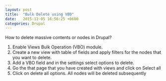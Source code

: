```yaml
---
layout: post
title:  "Bulk Delete using VBO"
date:   2015-12-05 16:56:25 +0600
categories: Drupal
---
```


<p>How to delete massive contents or nodes in Drupal?</p>
<ol>
<li>Enable Views Bulk Operation (VBO) module.</li>
<li>Create a new view with table of fields and apply filters for the nodes that you want to delete.</li>
<li>Add a VBO field and in the settings select options to delete.</li>
<li>Go the that page that you have created with views and click on Select all</li>
<li>Click on delete all options. All nodes will be deleted subsequently</li>

</ol>